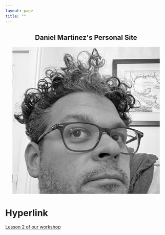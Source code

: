 ```yaml
---
layout: page
title: ""
---
```


<h2 align="center"> Daniel Martinez's Personal Site </h2>

<p align="center">
  <img src="assets/images/profile.jpg">
</p>

# Hyperlink

[Lesson 2 of our workshop](https://scds.github.io/github-pages/lesson2.html)
